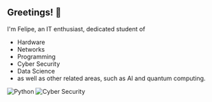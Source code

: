 ## Greetings! 👋

<!--
**JungFelipe/JungFelipe** is a ✨ _special_ ✨ repository because its `README.md` (this file) appears on your GitHub profile.

Here are some ideas to get you started:

- 🔭 I’m currently working on ...
- 🌱 I’m currently learning ...
- 👯 I’m looking to collaborate on ...
- 🤔 I’m looking for help with ...
- 💬 Ask me about ...
- 📫 How to reach me: ...
- 😄 Pronouns: ...
- ⚡ Fun fact: ...
-->
I'm Felipe, an IT enthusiast, dedicated student of 
* Hardware
* Networks
* Programming
* Cyber ​​Security
* Data Science
* as well as other related areas, such as AI and quantum computing.

![Python](https://img.shields.io/badge/Python-blue?style=for-the-badge&logo=python&logoColor=white)
![Cyber Security](https://img.shields.io/badge/Cyber_Security-red?style=for-the-badge&logo=spy&logoColor=white)
 
 
